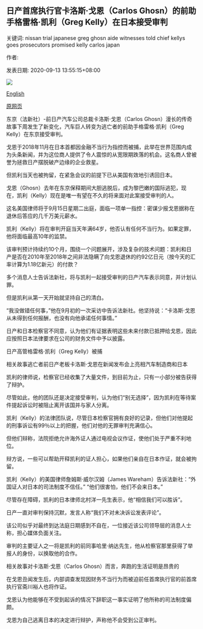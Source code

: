 ## 日产首席执行官卡洛斯·戈恩（Carlos Ghosn）的前助手格雷格·凯利（Greg Kelly）在日本接受审判

关键词: nissan trial japanese greg ghosn aide witnesses told chief kellys goes prosecutors promised kelly carlos japan

作者: 

发表日期: 2020-09-13 13:55:15+08:00

![](https://www.straitstimes.com/sites/default/files/styles/x_large/public/articles/2020/09/13/yq-carlosg-13092024.jpg?itok=FEETsFlZ)

[English](Greg%20Kelly%2C%20former%20aide%20to%20Nissan%20chief%20Carlos%20Ghosn%2C%20goes%20on%20trial%20in%20Japan.md)

[原网页](https://www.straitstimes.com/asia/east-asia/greg-kelly-former-aide-to-nissan-chief-carlos-ghosn-goes-on-trial-in-japan)

东京（法新社）-前日产汽车公司总裁卡洛斯·戈恩（Carlos Ghosn）漫长的传奇故事下周发生了新变化，汽车巨人转变为逃亡者的前助手格雷格·凯利（Greg Kelly）在东京接受审判。

戈恩于2018年11月在日本首都因金融不当行为指控而被捕，此举在世界范围内成为头条新闻，并为这位商人提供了令人震惊的从宽限期跌落的机会。这名商人曾被誉为拯救日产摆脱破产边缘的企业救星。

但凯利当天也被拘留，在紧急会议的前提下已从美国有效地引诱回日本。

戈恩（Ghosn）去年在东京保释期间大胆逃脱后，成为黎巴嫩的国际逃犯，现在，凯利（Kelly）现在是唯一有望在不久的将来面对此案接受审判的人。

这名美国律师将于9月15日星期二出庭，面临一项单一指控：密谋少报戈恩据称在退休后答应的几千万美元薪水。

凯利（Kelly）将在审判开庭当天年满64岁，他否认有任何不当行为。如果定罪，他将面临最高10年的监禁。

该审判预计持续约10个月，围绕一个问题展开，涉及复杂的技术问题：凯利和日产是否在2010年至2018年之间非法隐瞒了向戈恩退休的约92亿日元（按今天的汇率计算为1.18亿新元）的付款？

多个消息人士告诉法新社，将与凯利一起接受审判的日产汽车表示同意，并计划认罪。

但是凯利从第一天开始就坚持自己的清白。

“我没做错任何事，”他在9月初的一次采访中告诉法新社。他坚持说：“卡洛斯·戈恩从未得到任何报酬，也没有向他承诺任何事情。”

日产和日本检察官不同意，认为他们有证据表明这些未来付款已抵押给戈恩，因此应按照日本法律要求在公司的财务文件中予以披露。

日产高管格雷格·凯利（Greg Kelly）被捕

相关故事逃亡者前日产老板卡洛斯·戈恩在新闻发布会上亮相汽车制造商和日本

凯利的律师说，检察官已经收集了大量文件，到目前为止，只有一小部分被告获得了辩护。

尽管如此，他的团队还是决定接受审判，认为他们“别无选择”，因为凯利在等待案件提起诉讼时被阻止离开该国并与家人分离。

凯利（Kelly）的法律团队说，尽管日本检察官拥有良好的记录，但他们对他提起的刑事诉讼有99％以上的把握，他们对他的无罪审判充满信心。

但他们辩称，法院拒绝允许海外证人通过电视会议作证，使他们处于严重不利地位。

辩方说，一些可以帮助开释凯利的证人担心，如果他们亲自在日本作证，就会被拘留。

凯利（Kelly）的美国律师詹姆斯·威尔汉姆（James Wareham）告诉法新社：“外国证人对日本的司法制度不信任。” “他们很害怕，他们不会来日本。”

尽管存在障碍，凯利的日本律师北村洋一先生表示，他“相信我们可以胜诉”。

日产一直对审判保持沉默，发言人称“我们不对未决诉讼发表评论”。

该公司似乎对最终到达法庭日期感到不自在，一位接近该公司领导层的消息人士称，担心媒体负面关注。

审判的主要证人之一将是凯利的前同事哈里·纳达先生，他从检察官那里获得了举报人的身份，以换取他的合作。

相关故事对卡洛斯·戈恩（Carlos Ghosn）而言，奔跑的生活证明是昂贵的

在戈恩丑闻发生后，内部调查发现因财务不当行为而被迫前任首席执行官的前首席执行官斋川裕人也将作证。

戈恩认为他能够在不受到起诉的情况下辞职这一事实证明了他所称的司法制度偏颇。

戈恩为自己逃离日本的决定进行辩护，声称他不会受到公正审判。